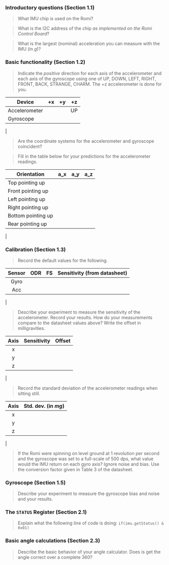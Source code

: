 
### Introductory questions (Section 1.1)

> What IMU chip is used on the Romi?

> What is the I2C address of the chip _as implemented on the Romi Control Board_?

> What is the largest (nominal) acceleration you can measure with the IMU (in _g_)?

### Basic functionality (Section 1.2)

> Indicate the *positive* direction for each axis of the accelerometer and each axis of the gyroscope using one of UP, DOWN, LEFT, RIGHT, FRONT, BACK, STRANGE, CHARM. The +z accelerometer is done for you. 

| Device | +x | +y | +z |
|---|:---:|:---:|:---:| 
| Accelerometer | | |UP| 
| Gyroscope |  | |  | 
|
> Are the coordinate systems for the accelerometer and gyroscope coincident?

> Fill in the table below for your predictions for the accelerometer readings.

| Orientation | a_x | a_y | a_z |
|---|:---:|:---:|:---:| 
| Top pointing up |  | | | 
| Front pointing up |  |  |  | 
| Left pointing up |  |  |  | 
| Right pointing up |  |  |  | 
| Bottom pointing up | | |   | 
| Rear pointing up | | ||
|

### Calibration (Section 1.3)

> Record the default values for the following.

| Sensor | ODR | FS | Sensitivity (from datasheet) |
|:---:|:---:|:---:|:---:|
| Gyro |  | | |
| Acc | |  |  |
|

> Describe your experiment to measure the sensitivity of the accelerometer. Record your results. How do your measurements compare to the datasheet values above? Write the offset in milligravities.

| Axis | Sensitivity | Offset|
|:---:|:---:|:---:|
| x | | |
| y | | |
| z | | |
|

> Record the standard deviation of the accelerometer readings when sitting still.

| Axis | Std. dev. (in _mg_)
|:---:|:---:|
| x | | 
| y | | 
| z | | 
|
> If the Romi were spinning on level ground at 1 revolution per second and the gyroscope was set to a full-scale of 500 dps, what value would the IMU return on each gyro axis? Ignore noise and bias. Use the conversion factor given in Table 3 of the datasheet.


### Gyroscope (Section 1.5)

> Describe your experiment to measure the gyroscope bias and noise and your results.


### The `STATUS` Register (Section 2.1)

> Explain what the following line of code is doing: `if(imu.getStatus() & 0x01)`


### Basic angle calculations (Section 2.3)

> Describe the basic behavior of your angle calculator. Does is get the angle correct over a complete 360?